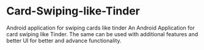 # Card-Swiping-like-Tinder
Android application for swiping cards like tinder
An Android Application for card swiping like Tinder. The same can be used with additional features and better UI for better and advance functionality.
